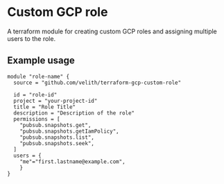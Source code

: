 # Custom GCP role

A terraform module for creating custom GCP roles and assigning multiple users to the role.

## Example usage

```
module "role-name" {
  source = "github.com/velith/terraform-gcp-custom-role"

  id = "role-id"
  project = "your-project-id"
  title = "Role Title"
  description = "Description of the role"
  permissions = [
    "pubsub.snapshots.get",
    "pubsub.snapshots.getIamPolicy",
    "pubsub.snapshots.list",
    "pubsub.snapshots.seek",
  ]
  users = {
    "me"="first.lastname@example.com",
    }
}
```
